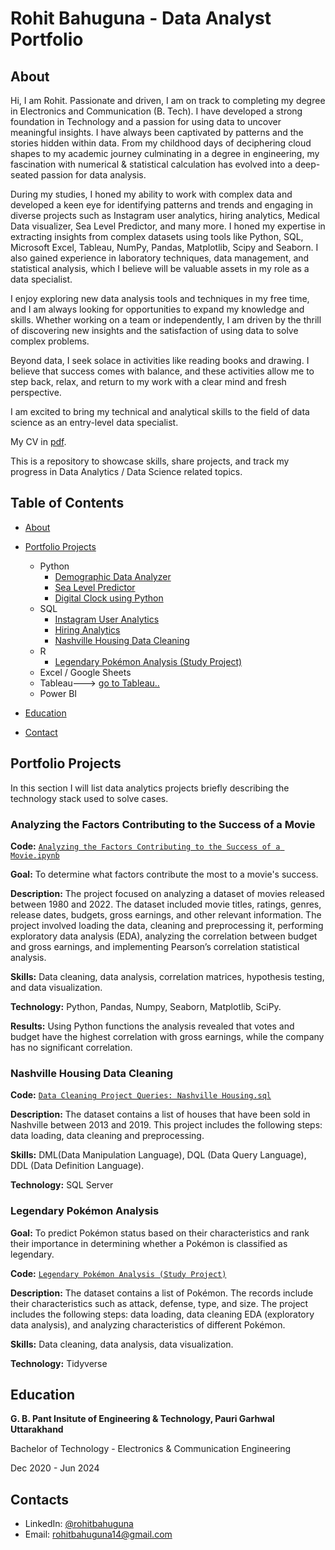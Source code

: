 # Rohit Bahuguna - Data Analyst Portfolio
## About
Hi, I am Rohit. Passionate and driven, I am on track to completing my degree in Electronics and Communication (B. Tech). I have developed a strong foundation in Technology and a passion for using data to uncover meaningful insights. I have always been captivated by patterns and the stories hidden within data. From my childhood days of deciphering cloud shapes to my academic journey culminating in a degree in engineering, my fascination with numerical & statistical calculation has evolved into a deep-seated passion for data analysis.

During my studies, I honed my ability to work with complex data and developed a keen eye for identifying patterns and trends and engaging in diverse projects such as Instagram user analytics, hiring analytics, Medical Data visualizer, Sea Level Predictor, and many more. I honed my expertise in extracting insights from complex datasets using tools like Python, SQL, Microsoft Excel, Tableau, NumPy, Pandas, Matplotlib, Scipy and Seaborn. I also gained experience in laboratory techniques, data management, and statistical analysis, which I believe will be valuable assets in my role as a data specialist.

I enjoy exploring new data analysis tools and techniques in my free time, and I am always looking for opportunities to expand my knowledge and skills. Whether working on a team or independently, I am driven by the thrill of discovering new insights and the satisfaction of using data to solve complex problems.

Beyond data, I seek solace in activities like reading books and drawing. I believe that success comes with balance, and these activities allow me to step back, relax, and return to my work with a clear mind and fresh perspective.

I am excited to bring my technical and analytical skills to the field of data science as an entry-level data specialist.

My CV in [pdf](https://github.com/Rahul1406/Portfolio/blob/main/Rohit%20%20Resume.pdf).

This is a repository to showcase skills, share projects, and track my progress in Data Analytics / Data Science related topics.

## Table of Contents
- [About](https://github.com/Rahul1406/Portfolio/blob/main/README.md#about)
- [Portfolio Projects](https://github.com/Rahul1406/Portfolio/blob/main/README.md#portfolio-projects)
  - Python
    - [Demographic Data Analyzer](https://github.com/Rahul1406/Demographic-Data-Analyser)
    - [Sea Level Predictor](https://github.com/Rahul1406/Sea-Level-Predictor)
    - [Digital Clock using Python](https://github.com/Rahul1406/Digital-Clock)
  - SQL
    - [Instagram User Analytics](https://github.com/Rahul1406/SQL-Projects/tree/main/instagram%20user%20analytics(Task-2))
    - [Hiring Analytics](https://github.com/Rahul1406/SQL-Projects/tree/main/hiring%20analytics%20(Task-4))
    - [Nashville Housing Data Cleaning](https://github.com/tiannaparris/Data-Analysis-Portfolio#nashville-housing-data-cleaning)
  - R
    - [Legendary Pokémon Analysis (Study Project)](https://github.com/Rahul1406/Legendary-Pokemon-Analysis)
  - Excel / Google Sheets
  - Tableau---> [go to Tableau..](https://public.tableau.com/app/profile/rohit.bahuguna8622/vizzes)
  - Power BI
  


- [Education](https://github.com/tiannaparris/Data-Analysis-Portfolio/blob/main/README.md#education)  
- [Contact](https://github.com/tiannaparris/Data-Analysis-Portfolio/blob/main/README.md#contacts)

## Portfolio Projects
In this section I will list data analytics projects briefly describing the technology stack used to solve cases.

### Analyzing the Factors Contributing to the Success of a Movie
**Code:** [`Analyzing the Factors Contributing to the Success of a Movie.ipynb`](https://github.com/Rahul1406/Portfolio-Project/blob/main/Analyzing%20the%20Factors%20Contributing%20to%20the%20Success%20of%20a%20Movie.ipynb)

**Goal:** To determine what factors contribute the most to a movie's success.

**Description:** The project focused on analyzing a dataset of movies released between 1980 and 2022. The dataset included movie titles, ratings, genres, release dates, budgets, gross earnings, and other relevant information. The project involved loading the data, cleaning and preprocessing it, performing exploratory data analysis (EDA), analyzing the correlation between budget and gross earnings, and implementing Pearson’s correlation statistical analysis.

**Skills:** Data cleaning, data analysis, correlation matrices, hypothesis testing, and data visualization.

**Technology:** Python, Pandas, Numpy, Seaborn, Matplotlib, SciPy.

**Results:** Using Python functions the analysis revealed that votes and budget have the highest correlation with gross earnings, while the company has no significant correlation.



### Nashville Housing Data Cleaning
**Code:** [`Data Cleaning Project Queries: Nashville Housing.sql`](https://github.com/Rahul1406/Portfolio-Project/blob/main/Data%20Cleaning%20Project%20Queries_%20Nashville%20Housing.sql)

**Description:** The dataset contains a list of houses that have been sold in Nashville between 2013 and 2019. This project includes the following steps: data loading, data cleaning and preprocessing.


**Skills:** DML(Data Manipulation Language), DQL (Data Query Language), DDL (Data Definition Language).

**Technology:** SQL Server


### Legendary Pokémon Analysis

**Goal:** To predict Pokémon status based on their characteristics and rank their importance in determining whether a Pokémon is classified as legendary.

**Code:** [`Legendary Pokémon Analysis (Study Project)`](https://github.com/Rahul1406/Portfolio-Project/blob/main/Legendary%20Pok%C3%A9mon%20Analysis.ipynb)

**Description:** The dataset contains a list of  Pokémon.  The records include their characteristics such as attack, defense, type, and size. The project includes the following steps: data loading, data cleaning EDA (exploratory data analysis), and analyzing characteristics of different Pokémon.

**Skills:** Data cleaning, data analysis, data visualization.

**Technology:** Tidyverse 

## Education
**G. B. Pant Insitute of Engineering & Technology, Pauri Garhwal Uttarakhand**

Bachelor of Technology - Electronics & Communication Engineering

Dec 2020 - Jun 2024


## Contacts
- LinkedIn: [@rohitbahuguna](https://www.linkedin.com/in/rohitbahuguna14)
- Email: rohitbahuguna14@gmail.com
